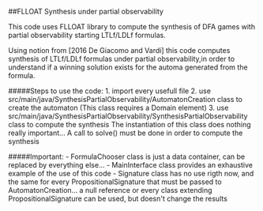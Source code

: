 ##FLLOAT Synthesis under partial observability

This code uses FLLOAT library to compute the synthesis of DFA games with partial observability starting LTLf/LDLf formulas.

Using notion from [2016 De Giacomo and Vardi] this code computes synthesis of LTLf/LDLf formulas under partial observability,in order to understand if a winning solution exists for the automa generated from the formula.

#####Steps to use the code:
	1. import every usefull file
	2. use src/main/java/SynthesisPartialObservability/AutomatonCreation class to create the automaton
		(This class requires a Domain element)
	3. use src/main/java/SynthesisPartialObservability/SynthesisPartialObservability class to compute the synthesis
		The instantiation of this class does nothing really important...
		A call to solve() must be done in order to compute the synthesis
		
#####Important:
	- FormulaChooser class is just a data container, can be replaced by everything else...
	- MainInterface class provides an exhaustive example of the use of this code
	- Signature class has no use rigth now, and the same for every PropositionalSignature 
	that must be passed to AutomatonCreation... a null reference or every class extending 
	PropositionalSignature can be used, but doesn't change the results
	
